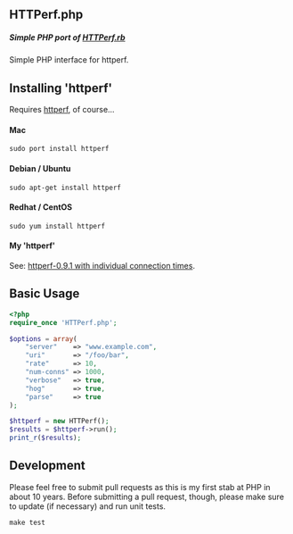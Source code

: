 HTTPerf.php
-----------

##### Simple PHP port of [HTTPerf.rb](https://github.com/jmervine/httperfrb)

Simple PHP interface for httperf.

## Installing 'httperf'

Requires [httperf](http://mervine.net/httperf), of course...

#### Mac

    sudo port install httperf

#### Debian / Ubuntu

    sudo apt-get install httperf

#### Redhat / CentOS

    sudo yum install httperf

#### My 'httperf'

See: [httperf-0.9.1 with individual connection times](http://mervine.net/httperf-0-9-1-with-individual-connection-times).


## Basic Usage

``` php
<?php
require_once 'HTTPerf.php';

$options = array(
    "server"    => "www.example.com",
    "uri"       => "/foo/bar",
    "rate"      => 10,
    "num-conns" => 1000,
    "verbose"   => true,
    "hog"       => true,
    "parse"     => true
);

$httperf = new HTTPerf();
$results = $httperf->run();
print_r($results);

```


## Development

Please feel free to submit pull requests as this is my first stab at PHP in about 10 years. Before submitting a pull request, though, please make sure to update (if necessary) and run unit tests.

```
make test
```

